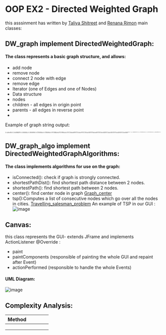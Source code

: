 # OOP EX2 -  Directed Weighted Graph

this asssinment has written by [Taliya Shitreet](https://github.com/taliyashitreet "Profile") and  [Renana Rimon](https://github.com/renanarimon "Profile")
main classes:

## DW_graph implement DirectedWeightedGraph:
#### The class represents a basic graph structure, and allows:

- add node
- remove node
- connect 2 node with edge
- remove edge
- Iterator (one of Edges and one of Nodes)
- Data structure
- nodes
- children - all edges in origin point
- parents - all edges in reverse point
- 
Example of graph string output:
<div style="font-size: 0.1rem;">
  Vertices: 17 Edges: 36 MC: 53
  0: (0->16) w:1.3118716362419698(0->1) w:1.232037506070033
  1: (1->0) w:1.8635670623870366(1->2) w:1.8015954015822042
  2: (2->1) w:1.5784991011275615(2->3) w:1.0631605142699874(2->6) w:1.7938753352369698
  3: (3->2) w:1.440561778177153(3->4) w:1.2539385028794277
  4: (4->3) w:1.8418222744214585(4->5) w:1.1422264879958028
  5: (5->4) w:1.5855912911662344(5->6) w:1.734311926030133
  6: (6->2) w:1.8474047229605628(6->5) w:1.4964304236123005(6->7) w:1.237565124536135
  7: (7->6) w:1.5786081900467002(7->8) w:1.3717352984705653
  8: (8->7) w:1.2817370911337442(8->9) w:1.5328553219807337
  9: (9->8) w:1.9855087252581762(9->10) w:1.2861739185896588
  10: (10->9) w:1.5815006562559664(10->11) w:1.4962204797190428
  11: (11->10) w:1.3784147388591739(11->12) w:1.9316059913913906
  12: (12->11) w:1.0666986438224981(12->13) w:1.5484109702862576
  13: (13->12) w:1.823489852982211(13->14) w:1.011071987085077
  14: (14->13) w:1.3207562671517605(14->15) w:1.118950355920981
  15: (15->16) w:1.8726071511162605(15->14) w:1.635946027210021
  16: (16->0) w:1.4418017651347552(16->15) w:1.5677693324851103
</div>

## DW_graph_algo implement DirectedWeightedGraphAlgorithms:
#### The class implements algorithms for use on the graph:

- isConnected(): check if graph is strongly connected.
- shortestPathDist(): find shortest path distance between 2 nodes.
- shortestPath(): find shortest path between 2 nodes.
- center(): find center node in graph
  [Graph_center](https://en.wikipedia.org/wiki/Graph_center)
- tsp():Computes a list of consecutive nodes which go over all the nodes in cities. 
  [Travelling_salesman_problem](https://en.wikipedia.org/wiki/Travelling_salesman_problem)
  An example of TSP in our GUI :
![image](https://user-images.githubusercontent.com/77111035/145706446-64a457dd-563f-4363-9f80-f8b257c44d55.png)


## Canvas:
this class represents the GUI- extends JFrame and implements ActionListener 
 @Override :
 - paint
 - paintComponents (responsible of painting the whole GUI and repaint after Event)
 - actionPerformed (responsible to handle the whole Events)
 #### UML Diagram:
![image](https://user-images.githubusercontent.com/77111035/145706484-050f7033-3d8f-49d5-bea5-8c3a8a2d1e23.png)

## Complexity Analysis:
| Method  |   |   |   |   |
|---|---|---|---|---|
|   |   |   |   |   |
|   |   |   |   |   |
|   |   |   |   |   |






